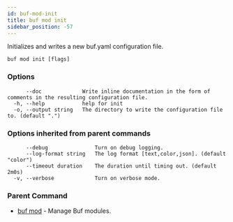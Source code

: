 ```yaml
---
id: buf-mod-init
title: buf mod init
sidebar_position: -57
---
```

Initializes and writes a new buf.yaml configuration file.

```
buf mod init [flags]
```

### Options

```
      --doc             Write inline documentation in the form of comments in the resulting configuration file.
  -h, --help            help for init
  -o, --output string   The directory to write the configuration file to. (default ".")
```

### Options inherited from parent commands

```
      --debug               Turn on debug logging.
      --log-format string   The log format [text,color,json]. (default "color")
      --timeout duration    The duration until timing out. (default 2m0s)
  -v, --verbose             Turn on verbose mode.
```

### Parent Command

* [buf mod](buf-mod.md)	 - Manage Buf modules.
